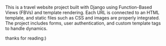 This is a travel website project built with Django using Function-Based Views (FBVs) and template rendering.
Each URL is connected to an HTML template, and static files such as CSS and images are properly integrated.
The project includes forms, user authentication, and custom template tags to handle dynamics.


thanks for reading:)
